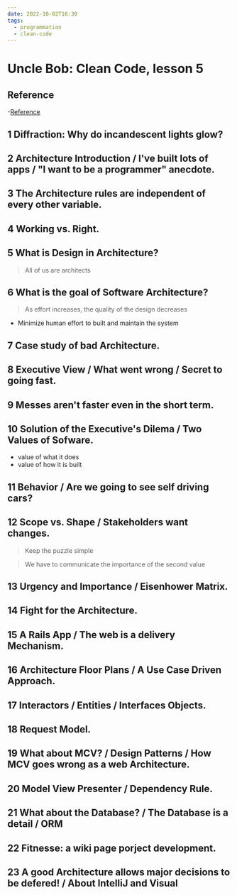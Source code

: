 ```yaml
---
date: 2022-10-02T16:30
tags:
  - programmation
  - clean-code
---
```


# Uncle Bob: Clean Code, lesson 5

## Reference

-[Reference]( https://www.youtube.com/watch?v=sn0aFEMVTpA&list=PLmmYSbUCWJ4x1GO839azG_BBw8rkh-zOj&index=6 )

## 1 Diffraction: Why do incandescent lights glow?


## 2 Architecture Introduction / I've built lots of apps / "I want to be a programmer" anecdote.


## 3 The Architecture rules are independent of every other variable.


## 4 Working vs. Right.


## 5 What is Design in Architecture?

> All of us are architects

## 6 What is the goal of Software Architecture?

> As effort increases, the quality of the design decreases

- Minimize human effort to built and maintain the system

## 7 Case study of bad Architecture.


## 8 Executive View / What went wrong / Secret to going fast.


## 9 Messes aren't faster even in the short term.


## 10 Solution of the Executive's Dilema / Two Values of Sofware.

- value of what it does
- value of how it is built

## 11 Behavior  / Are we going to see self driving cars?


## 12 Scope vs. Shape / Stakeholders want changes.

> Keep the puzzle simple 

> We have to communicate the importance of the second value

## 13 Urgency and Importance / Eisenhower Matrix.


## 14 Fight for the Architecture.


## 15 A Rails App / The web is a delivery Mechanism.


## 16 Architecture Floor Plans / A Use Case Driven Approach.


## 17 Interactors / Entities / Interfaces Objects.


## 18 Request Model.


## 19 What about MCV? / Design Patterns / How MCV goes wrong as a web Architecture.


## 20 Model View Presenter / Dependency Rule.


## 21 What about the Database? / The Database is a detail / ORM


## 22 Fitnesse: a wiki page porject development.


## 23 A good Architecture allows major decisions to be defered!  / About IntelliJ and Visual 
